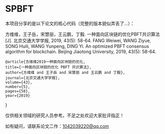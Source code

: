 # SPBFT

本项目分享的是以下论文的核心代码（完整的版本貌似弄丢了...）：

方维维，王子岳，宋慧丽，王云鹏，丁毅. 一种面向区块链的优化PBFT共识算法[J]. 北京交通大学学报, 2019, 43(5): 58-64.
FANG Weiwei, WANG Ziyue, SONG Huili, WANG Yunpeng, DING Yi. An optimized PBFT consensus algorithm for blockchain. Beijing Jiaotong University, 2019, 43(5): 58-64.

    @article{方维维2019一种面向区块链的优化,
    title={一种面向区块链的优化 PBFT 共识算法},
    author={方维维 and 王子岳 and 宋慧丽 and 王云鹏 and 丁毅},
    journal={北京交通大学学报},
    volume={43},
    number={5},
    pages={58},
    year={2019}
  }

仅供相关领域的研究人员参考。不足之处欢迎大家批评指正！

如有疑问，请联系论文二作：1042039220@qq.com
